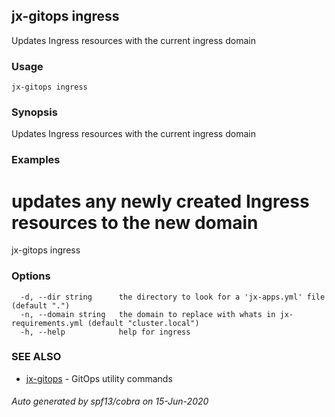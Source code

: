 ## jx-gitops ingress

Updates Ingress resources with the current ingress domain

### Usage

```
jx-gitops ingress
```

### Synopsis

Updates Ingress resources with the current ingress domain

### Examples

  # updates any newly created Ingress resources to the new domain
  jx-gitops ingress

### Options

```
  -d, --dir string      the directory to look for a 'jx-apps.yml' file (default ".")
  -n, --domain string   the domain to replace with whats in jx-requirements.yml (default "cluster.local")
  -h, --help            help for ingress
```

### SEE ALSO

* [jx-gitops](jx-gitops.md)	 - GitOps utility commands

###### Auto generated by spf13/cobra on 15-Jun-2020
